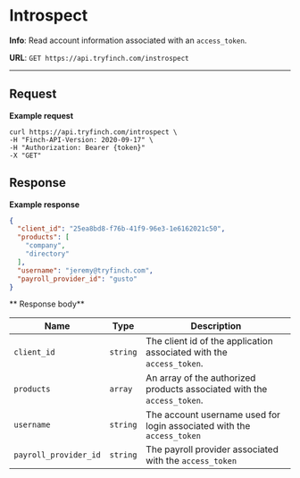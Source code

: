 # Introspect

**Info**: Read account information associated with an `access_token`.

**URL**: `GET https://api.tryfinch.com/instrospect`

***

## Request

**Example request**

```shell
curl https://api.tryfinch.com/introspect \
-H "Finch-API-Version: 2020-09-17" \
-H "Authorization: Bearer {token}"
-X "GET"
```

## Response

**Example response**

```json
{
  "client_id": "25ea8bd8-f76b-41f9-96e3-1e6162021c50",
  "products": [
    "company",
    "directory"
  ],
  "username": "jeremy@tryfinch.com",
  "payroll_provider_id": "gusto"
}
```

** Response body**


Name | Type | Description
-----|------|-------------
`client_id` | `string` | The client id of the application associated with the `access_token`.
`products` | `array` | An array of the authorized products associated with the `access_token`.
`username` | `string` | The account username used for login associated with the `access_token`
`payroll_provider_id` | `string` | The payroll provider associated with the `access_token`